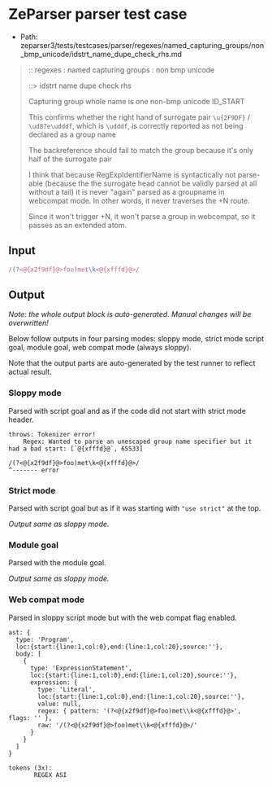 # ZeParser parser test case

- Path: zeparser3/tests/testcases/parser/regexes/named_capturing_groups/non_bmp_unicode/idstrt_name_dupe_check_rhs.md

> :: regexes : named capturing groups : non bmp unicode
>
> ::> idstrt name dupe check rhs
>
> Capturing group whole name is one non-bmp unicode ID_START
>
> This confirms whether the right hand of surrogate pair `\u{2F9DF}` / `\ud87e\udddf`, which is `\udddf`, is correctly reported as not being declared as a group name
>
> The backreference should fail to match the group because it's only half of the surrogate pair
>
> I think that because RegExpIdentifierName is syntactically not parse-able (because the the surrogate head cannot be validly parsed at all without a tail) it is never "again" parsed as a groupname in webcompat mode. In other words, it never traverses the +N route.
>
> Since it won't trigger +N, it won't parse a group in webcompat, so it passes as an extended atom.

## Input

`````js
/(?<@{x2f9df}@>foo)met\k<@{xfffd}@>/
`````

## Output

_Note: the whole output block is auto-generated. Manual changes will be overwritten!_

Below follow outputs in four parsing modes: sloppy mode, strict mode script goal, module goal, web compat mode (always sloppy).

Note that the output parts are auto-generated by the test runner to reflect actual result.

### Sloppy mode

Parsed with script goal and as if the code did not start with strict mode header.

`````
throws: Tokenizer error!
    Regex: Wanted to parse an unescaped group name specifier but it had a bad start: [`@{xfffd}@`, 65533]

/(?<@{x2f9df}@>foo)met\k<@{xfffd}@>/
^------- error
`````

### Strict mode

Parsed with script goal but as if it was starting with `"use strict"` at the top.

_Output same as sloppy mode._

### Module goal

Parsed with the module goal.

_Output same as sloppy mode._

### Web compat mode

Parsed in sloppy script mode but with the web compat flag enabled.

`````
ast: {
  type: 'Program',
  loc:{start:{line:1,col:0},end:{line:1,col:20},source:''},
  body: [
    {
      type: 'ExpressionStatement',
      loc:{start:{line:1,col:0},end:{line:1,col:20},source:''},
      expression: {
        type: 'Literal',
        loc:{start:{line:1,col:0},end:{line:1,col:20},source:''},
        value: null,
        regex: { pattern: '(?<@{x2f9df}@>foo)met\\k<@{xfffd}@>', flags: '' },
        raw: '/(?<@{x2f9df}@>foo)met\\k<@{xfffd}@>/'
      }
    }
  ]
}

tokens (3x):
       REGEX ASI
`````

